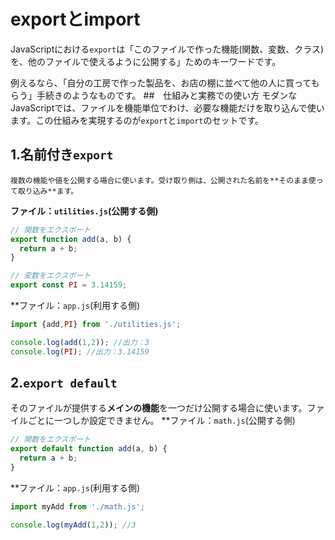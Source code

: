 # exportとimport
JavaScriptにおける`export`は「このファイルで作った機能(関数、変数、クラス)を、他のファイルで使えるように公開する」ためのキーワードです。

例えるなら、「自分の工房で作った製品を、お店の棚に並べて他の人に買ってもらう」手続きのようなものです。
##　仕組みと実務での使い方
モダンなJavaScriptでは、ファイルを機能単位でわけ、必要な機能だけを取り込んで使います。この仕組みを実現するのが`export`と`import`のセットです。

## 1.名前付き`export`
    複数の機能や値を公開する場合に使います。受け取り側は、公開された名前を**そのまま使って取り込み**ます。
**ファイル：`utilities.js`(公開する側)**
```JavaScript
// 関数をエクスポート
export function add(a, b) {
  return a + b;
}

// 変数をエクスポート
export const PI = 3.14159;
```
**ファイル：`app.js`(利用する側)
```JavaScript
import {add,PI} from './utilities.js';

console.log(add(1,2)); //出力：3
console.log(PI); //出力：3.14159
```
## 2.`export default`
そのファイルが提供する**メインの機能**を一つだけ公開する場合に使います。ファイルごとに一つしか設定できません。
**ファイル：`math.js`(公開する側)
```JavaScript
// 関数をエクスポート
export default function add(a, b) {
  return a + b;
}
```
**ファイル：`app.js`(利用する側)
```JavaScript
import myAdd from './math.js';

console.log(myAdd(1,2)); //3
```
